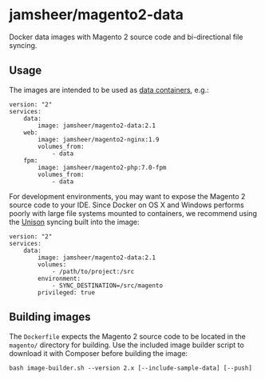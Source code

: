 # jamsheer/magento2-data

Docker data images with Magento 2 source code and bi-directional file syncing.

## Usage

The images are intended to be used as [data containers](https://docs.docker.com/engine/tutorials/dockervolumes/#creating-and-mounting-a-data-volume-container), e.g.:

    version: "2"
    services:
        data:
            image: jamsheer/magento2-data:2.1
        web:
            image: jamsheer/magento2-nginx:1.9
            volumes_from:
                - data
        fpm:
            image: jamsheer/magento2-php:7.0-fpm
            volumes_from:
                - data

For development environments, you may want to expose the Magento 2 source code to your IDE. Since Docker on OS X and Windows performs poorly with large file systems mounted to containers, we recommend using the [Unison](https://www.cis.upenn.edu/~bcpierce/unison/) syncing built into the image:

    version: "2"
    services:
        data:
            image: jamsheer/magento2-data:2.1
            volumes:
                - /path/to/project:/src
            environment:
                - SYNC_DESTINATION=/src/magento
            privileged: true

## Building images

The `Dockerfile` expects the Magento 2 source code to be located in the `magento/` directory for building. Use the included image builder script to download it with Composer before building the image:

    bash image-builder.sh --version 2.x [--include-sample-data] [--push]
